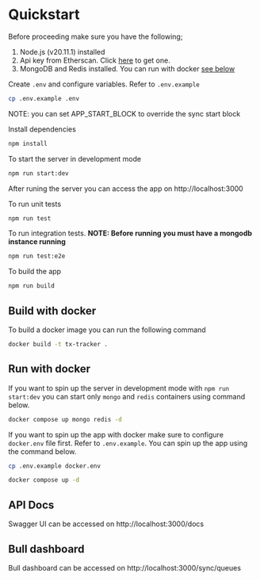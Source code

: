 # Quickstart

Before proceeding make sure you have the following;

1. Node.js (v20.11.1) installed
2. Api key from Etherscan. Click [here](https://docs.etherscan.io/getting-started/viewing-api-usage-statistics) to get one.
3. MongoDB and Redis installed. You can run with docker [see below](#run-with-docker)

Create `.env` and configure variables. Refer to `.env.example`

```bash
cp .env.example .env
```

NOTE: you can set APP_START_BLOCK to override the sync start block

Install dependencies

```bash
npm install
```

To start the server in development mode

```bash
npm run start:dev
```

After runing the server you can access the app on http://localhost:3000

To run unit tests

```bash
npm run test
```

To run integration tests.
**NOTE: Before running you must have a mongodb instance running**

```bash
npm run test:e2e
```

To build the app

```bash
npm run build
```

## Build with docker

To build a docker image you can run the following command

```bash
docker build -t tx-tracker .
```

## Run with docker

If you want to spin up the server in development mode with `npm run start:dev` you can start only `mongo` and `redis` containers using command below.

```bash
docker compose up mongo redis -d
```

If you want to spin up the app with docker make sure to configure `docker.env` file first. Refer to `.env.example`. You can spin up the app using the command below.

```bash
cp .env.example docker.env

docker compose up -d
```

## API Docs

Swagger UI can be accessed on http://localhost:3000/docs

## Bull dashboard

Bull dashboard can be accessed on http://localhost:3000/sync/queues
